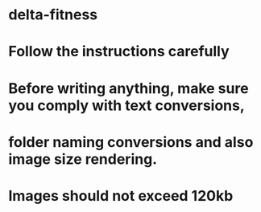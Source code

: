 # delta-fitness

# Follow the instructions carefully

# Before writing anything, make sure you comply with text conversions, 
# folder naming conversions and also image size rendering.
# Images should not exceed 120kb

